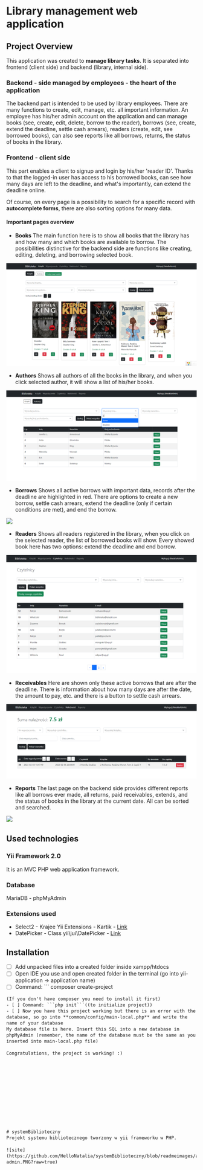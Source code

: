 # Library management web application

## Project Overview
This application was created to **manage library tasks**. It is separated into frontend (client side) and backend (library, internal side). 

### Backend - side managed by employees - the heart of the application
The backend part is intended to be used by library employees. There are many functions to create, edit, manage, etc. all important information.
An employee has his/her admin account on the application and can manage books (see, create, edit, delete, borrow to the reader), borrows (see, create, extend the deadline, settle cash arrears), readers (create, edit, see borrowed books), can also see reports like all borrows, returns, the status of books in the library. 

### Frontend - client side
This part enables a client to signup and login by his/her 'reader ID'. Thanks to that the logged-in user has access to his borrowed books, can see how many days are left to the deadline, and what's importantly, can extend the deadline online. 

Of course, on every page is a possibility to search for a specific record with **autocomplete forms**, there are also sorting options for many data.


#### Important pages overview
- **Books**
The main function here is to show all books that the library has and how many and which books are available to borrow. 
The possibilities distinctive for the backend side are functions like creating, editing, deleting, and borrowing selected book.

![](https://github.com/HelloNatalia/systemBiblioteczny/blob/readmeimages/ksiazki-index-admin.PNG?raw=true)

- **Authors**
Shows all authors of all the books in the library, and when you click selected author, it will show a list of his/her books.

![](https://github.com/HelloNatalia/systemBiblioteczny/blob/readmeimages/autorzy-admin.PNG?raw=true)

- **Borrows**
Shows all active borrows with important data, records after the deadline are highlighted in red. There are options to create a new borrow, settle cash arrears, extend the deadline (only if certain conditions are met), and end the borrow.

![](https://github.com/HelloNatalia/systemBiblioteczny/blob/readmeimages/wypo%C5%BCyczenia-admin.PNG?raw=true)

- **Readers**
Shows all readers registered in the library, when you click on the selected reader, the list of borrowed books will show. Every showed book here has two options: extend the deadline and end borrow.

![](https://github.com/HelloNatalia/systemBiblioteczny/blob/readmeimages/czytelnicy-admin.PNG?raw=true)

- **Receivables**
Here are shown only these active borrows that are after the deadline. There is information about how many days are after the date, the amount to pay, etc. and there is a button to settle cash arrears.

![](https://github.com/HelloNatalia/systemBiblioteczny/blob/readmeimages/naleznosci-admin.PNG?raw=true)

- **Reports**
The last page on the backend side provides different reports like all borrows ever made, all returns, paid receivables, extends, and the status of books in the library at the current date. All can be sorted and searched.

![](https://github.com/HelloNatalia/systemBiblioteczny/blob/readmeimages/raporty-wypo%C5%BCyczenia-admin.PNG?raw=true)

## Used technologies

### Yii Framework 2.0
It is an MVC PHP web application framework.

### Database
MariaDB - phpMyAdmin

### Extensions used
- Select2 - Krajee Yii Extensions - Kartik - [Link](https://demos.krajee.com/widget-details/select2)
- DatePicker - Class yii\jui\DatePicker - [Link](https://www.yiiframework.com/extension/yiisoft/yii2-jui/doc/api/2.0/yii-jui-datepicker)

## Installation
- [ ]  Add unpacked files into a created folder inside xampp/htdocs
- [ ] Open IDE you use and open created folder in the terminal (go into yii-application -> application name)
- [ ] Command: ```
composer create-project
```
(If you don't have composer you need to install it first)
- [ ] Command: ```php init```((to initialize project))
- [ ] Now you have this project working but there is an error with the database, so go into **common/config/main-local.php** and write the name of your database
My database file is here. Insert this SQL into a new database in phpMyAdmin (remember, the name of the database must be the same as you inserted into main-local.php file)

Congratulations, the project is working! :)












# systemBiblioteczny
Projekt systemu bibliotecznego tworzony w yii frameworku w PHP.

![site](https://github.com/HelloNatalia/systemBiblioteczny/blob/readmeimages/autorzy-admin.PNG?raw=true)
